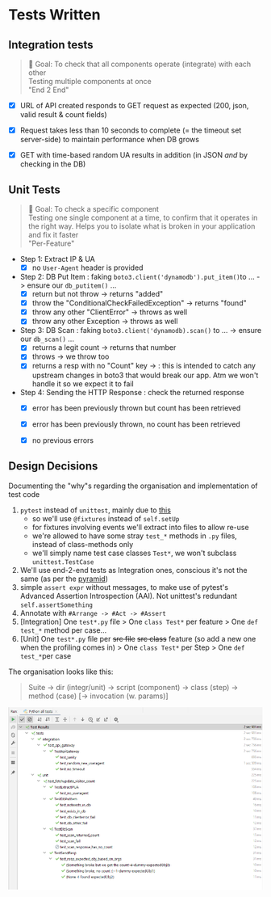 # Tests Written

## Integration tests

  > 🎯 Goal: To check that all components operate (integrate) with each other  
  > Testing multiple components at once  
  > "End 2 End"

  - [x] URL of API created responds to GET request as expected (200, json, valid result & count fields)
  - [x] Request takes less than 10 seconds to complete (= the timeout set server-side) to maintain performance when DB grows
  - [x] GET with time-based random UA results in addition (in JSON *and* by checking in the DB)

 

## Unit Tests

  > 🎯 Goal: To check a specific component  
  > Testing one single component at a time, to confirm that it operates in the right way. Helps you to isolate what is broken in your application and fix it faster  
  > "Per-Feature"

  - Step 1: Extract IP & UA
    - [x] no `User-Agent` header is provided
  - Step 2: DB Put Item : faking `boto3.client('dynamodb').put_item()`to ... ->  ensure our `db_putitem()` ...
    - [x] return but not throw -> returns "added"
    - [x] throw the "ConditionalCheckFailedException" -> returns "found"
    - [x] throw any other "ClientError" -> throws as well
    - [x] throw any other Exception -> throws as well
  - Step 3: DB Scan : faking `boto3.client('dynamodb).scan()` to ... -> ensure our `db_scan()` ...
    - [x] returns a legit count -> returns that number
    - [x] throws -> we throw too
    - [x] returns a resp with no "Count" key -> : this is intended to catch any upstream changes in boto3 that would break our app. Atm we won't handle it so we expect it to fail
  - Step 4: Sending the HTTP Response : check the returned response
    - [x] error has been previously thrown but count has been retrieved
    - [x] error has been previously thrown, no count has been retrieved
    - [x] no previous errors



## Design Decisions
Documenting the "why"s regarding the organisation and implementation of test code 

1. `pytest` instead of `unittest`, mainly due to [this](https://www.slant.co/versus/9148/9149/~unittest_vs_pytest)
   - so we'll use `@fixtures` instead of `self.setUp`
   - for fixtures involving events we'll extract into files to allow re-use 
   - we're allowed to have some stray `test_*` methods in `.py` files, instead of class-methods only
   - we'll simply name test case classes `Test*`, we won't subclass `unittest.TestCase`
2. We'll use end-2-end tests as Integration ones, conscious it's not the same (as per the [pyramid](https://blogs.sap.com/2022/02/16/how-to-write-independent-unit-test-with-pytest-and-mock-techniques/))
3. simple `assert expr` without messages, to make use of pytest's Advanced Assertion Introspection (AAI). Not unittest's redundant `self.assertSomething`  
4. Annotate with `#Arrange -> #Act -> #Assert`
5. [Integration] One `test*.py` file > One `class Test*` per feature > One `def test_*` method per case...
6. [Unit] One `test*.py` file per ~~src file~~ ~~src class~~ feature (so add a new one when the profiling comes in) > One `class Test*` per Step > One `def test_*`per case

The organisation looks like this: 
> Suite -> dir (integr/unit) -> script (component) -> class (step) -> method (case) [-> invocation (w. params)] 

![](tests-organisation.png)

